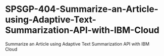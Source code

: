 # SPSGP-404-Summarize-an-Article-using-Adaptive-Text-Summarization-API-with-IBM-Cloud
Summarize an Article using Adaptive Text Summarization API with IBM Cloud
